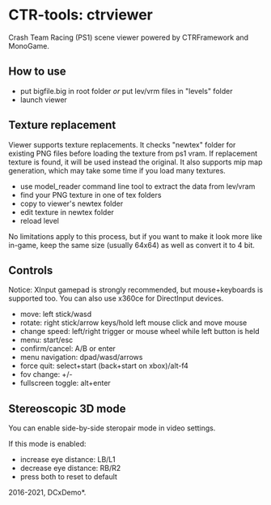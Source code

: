 # CTR-tools: ctrviewer
Crash Team Racing (PS1) scene viewer powered by CTRFramework and MonoGame.

## How to use
- put bigfile.big in root folder *or* put lev/vrm files in "levels" folder
- launch viewer

## Texture replacement
Viewer supports texture replacements.
It checks "newtex" folder for existing PNG files before loading the texture from ps1 vram.
If replacement texture is found, it will be used instead the original. It also supports mip map generation, which may take some time if you load many textures.

- use model_reader command line tool to extract the data from lev/vram
- find your PNG texture in one of tex folders
- copy to viewer's newtex folder
- edit texture in newtex folder
- reload level

No limitations apply to this process, but if you want to make it look more like in-game, keep the same size (usually 64x64) as well as convert it to 4 bit.

## Controls
Notice: XInput gamepad is strongly recommended, but mouse+keyboards is supported too.
You can also use x360ce for DirectInput devices.

* move: left stick/wasd
* rotate: right stick/arrow keys/hold left mouse click and move mouse
* change speed: left/right trigger or mouse wheel while left button is held
* menu: start/esc
* confirm/cancel: A/B or enter
* menu navigation: dpad/wasd/arrows
* force quit: select+start (back+start on xbox)/alt-f4
* fov change: +/-
* fullscreen toggle: alt+enter

## Stereoscopic 3D mode
You can enable side-by-side steropair mode in video settings.

If this mode is enabled:
* increase eye distance: LB/L1
* decrease eye distance: RB/R2
* press both to reset to default

2016-2021, DCxDemo*.